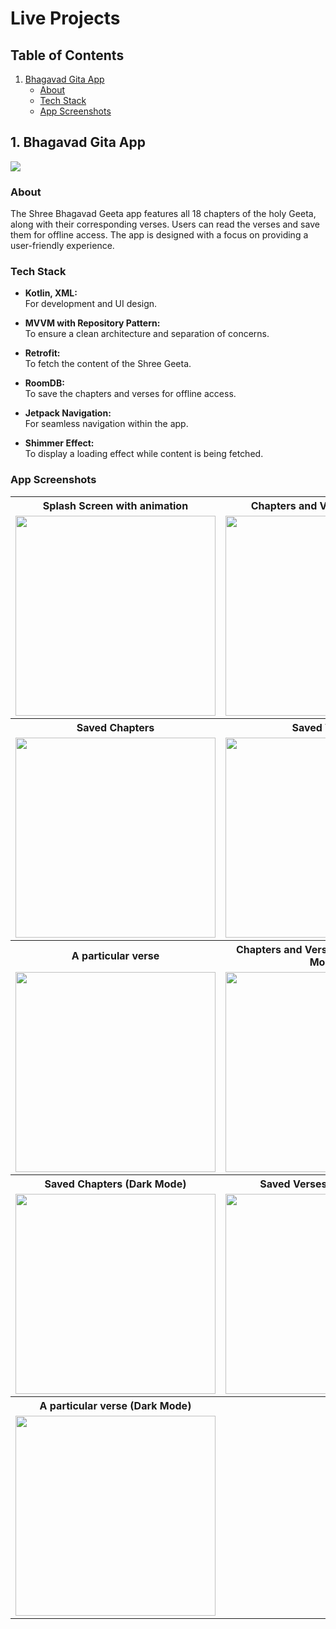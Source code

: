 
# Live Projects

## Table of Contents

1. [Bhagavad Gita App](#bhagavad-gita-app)
   - [About](#about)
   - [Tech Stack](#tech-stack)
   - [App Screenshots](#app-screenshots)

## 1. Bhagavad Gita App <a name="bhagavad-gita-app"></a>

[![](https://github.com/Viraj76/My-Live-Projects-On-Play-Store/assets/98775599/9df0803c-f108-4194-b796-dc01170c3fa9)](https://play.google.com/store/apps/details?id=com.geeta.bhagwatgita)

### About

The Shree Bhagavad Geeta app features all 18 chapters of the holy Geeta, along with their corresponding verses. Users can read the verses and save them for offline access. The app is designed with a focus on providing a user-friendly experience.

### Tech Stack

- **Kotlin, XML:**  
  For development and UI design.
  
- **MVVM with Repository Pattern:**  
  To ensure a clean architecture and separation of concerns.
  
- **Retrofit:**  
  To fetch the content of the Shree Geeta.
  
- **RoomDB:**  
  To save the chapters and verses for offline access.
  
- **Jetpack Navigation:**  
  For seamless navigation within the app.
  
- **Shimmer Effect:**  
  To display a loading effect while content is being fetched.

### App Screenshots

<table>
  <tr>
    <th>Splash Screen with animation</th>
    <th>Chapters and Verse of the day</th>
    <th>Saved chapters and verses</th>
  </tr>
  <tr>
    <td><img src="https://github.com/Viraj76/My-Live-Projects-On-Play-Store/assets/98775599/a2c42440-a9f7-4398-ad67-051cb2ed8e58" width="320"></td>
    <td><img src="https://github.com/Viraj76/My-Live-Projects-On-Play-Store/assets/98775599/38931731-44ce-4b90-844d-8b2ab039a157" width="320"></td>
    <td><img src="https://github.com/Viraj76/My-Live-Projects-On-Play-Store/assets/98775599/d8513a5f-ee41-48a2-9b0d-e5d6d9d3de9b" width="320"></td>
  </tr>
  <tr>
    <th>Saved Chapters</th>
    <th>Saved Verses</th>
    <th>Verses of a chapter</th>
  </tr>
  <tr>
    <td><img src="https://github.com/Viraj76/My-Live-Projects-On-Play-Store/assets/98775599/bb97b698-7fad-45bd-9acb-61f71dd89613" width="320"></td>
    <td><img src="https://github.com/Viraj76/My-Live-Projects-On-Play-Store/assets/98775599/0f6513f9-bec9-49d7-b013-d8eff7cb939e" width="320"></td>
    <td><img src="https://github.com/Viraj76/My-Live-Projects-On-Play-Store/assets/98775599/b3e7c4c3-1e0b-42e7-b2a4-da02adb16f78" width="320"></td>
  </tr>
  
  <tr>
    <th>A particular verse</th>
    <th>Chapters and Verse of the day (Dark Mode)</th>
    <th>Saved chapters and verses (Dark Mode)</th>
  </tr>
  
  <tr>
    <td><img src="https://github.com/Viraj76/My-Live-Projects-On-Play-Store/assets/98775599/b87f020e-1535-4213-9905-86b057045621" width="320"></td>
    <td><img src="https://github.com/Viraj76/My-Live-Projects-On-Play-Store/assets/98775599/a4580bdb-a7d3-4120-8230-ca6b48f76006" width="320"></td>
    <td><img src="https://github.com/Viraj76/My-Live-Projects-On-Play-Store/assets/98775599/65113b20-947f-4020-9218-60d8836a273f" width="320"></td>
  </tr>

   <tr>
     <th>Saved Chapters (Dark Mode)</th>
    <th>Saved Verses (Dark Mode)</th>
    <th>Verses of a chapter (Dark Mode)</th>
  </tr>


  <tr>
    <td><img src="https://github.com/Viraj76/My-Live-Projects-On-Play-Store/assets/98775599/6f2e156d-1272-4510-be11-cc7067d26afc" width="320"></td>
    <td><img src="https://github.com/Viraj76/My-Live-Projects-On-Play-Store/assets/98775599/baed36c2-12ec-4eff-bc05-90b226cc89f4" width="320"></td>
    <td><img src="https://github.com/Viraj76/My-Live-Projects-On-Play-Store/assets/98775599/2e075b26-d4b2-4365-91ba-8ab90f9b64c3" width="320"></td>
  </tr>

  <tr>
     <th>A particular verse (Dark Mode)</th>
    <th></th>
    <th></th>
  </tr>
  
  <tr>
    <td><img src="https://github.com/Viraj76/My-Live-Projects-On-Play-Store/assets/98775599/74a2abfe-1e42-4017-bfb5-8f1d940654f5" width="320"></td>
    <td><width="320"></td>
    <td><width="320"></td>
  </tr>
</table>

